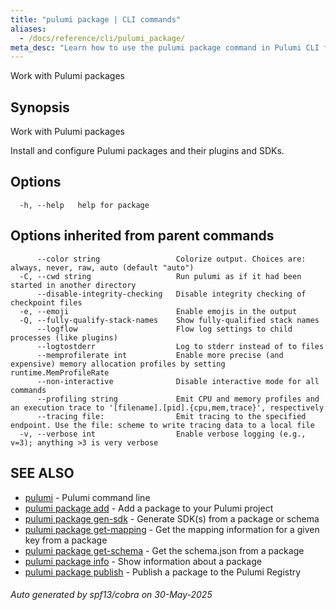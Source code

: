 ```yaml
---
title: "pulumi package | CLI commands"
aliases:
  - /docs/reference/cli/pulumi_package/
meta_desc: "Learn how to use the pulumi package command in Pulumi CLI for infrastructure as code management."
---
```




Work with Pulumi packages

## Synopsis

Work with Pulumi packages

Install and configure Pulumi packages and their plugins and SDKs.

## Options

```
  -h, --help   help for package
```

## Options inherited from parent commands

```
      --color string                 Colorize output. Choices are: always, never, raw, auto (default "auto")
  -C, --cwd string                   Run pulumi as if it had been started in another directory
      --disable-integrity-checking   Disable integrity checking of checkpoint files
  -e, --emoji                        Enable emojis in the output
  -Q, --fully-qualify-stack-names    Show fully-qualified stack names
      --logflow                      Flow log settings to child processes (like plugins)
      --logtostderr                  Log to stderr instead of to files
      --memprofilerate int           Enable more precise (and expensive) memory allocation profiles by setting runtime.MemProfileRate
      --non-interactive              Disable interactive mode for all commands
      --profiling string             Emit CPU and memory profiles and an execution trace to '[filename].[pid].{cpu,mem,trace}', respectively
      --tracing file:                Emit tracing to the specified endpoint. Use the file: scheme to write tracing data to a local file
  -v, --verbose int                  Enable verbose logging (e.g., v=3); anything >3 is very verbose
```

## SEE ALSO

* [pulumi](/docs/iac/cli/commands/pulumi/)	 - Pulumi command line
* [pulumi package add](/docs/iac/cli/commands/pulumi_package_add/)	 - Add a package to your Pulumi project
* [pulumi package gen-sdk](/docs/iac/cli/commands/pulumi_package_gen-sdk/)	 - Generate SDK(s) from a package or schema
* [pulumi package get-mapping](/docs/iac/cli/commands/pulumi_package_get-mapping/)	 - Get the mapping information for a given key from a package
* [pulumi package get-schema](/docs/iac/cli/commands/pulumi_package_get-schema/)	 - Get the schema.json from a package
* [pulumi package info](/docs/iac/cli/commands/pulumi_package_info/)	 - Show information about a package
* [pulumi package publish](/docs/iac/cli/commands/pulumi_package_publish/)	 - Publish a package to the Pulumi Registry

###### Auto generated by spf13/cobra on 30-May-2025

